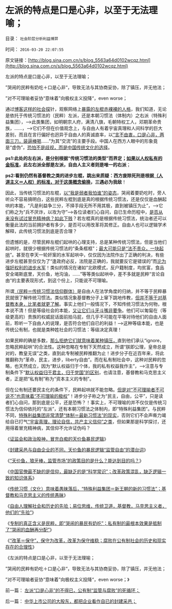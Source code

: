 # 左派的特点是口是心非，以至于无法理喻；

目录： `社会阶层分析利益博羿` 

时间： `2016-03-20 22:07:55` 

原文链接：[http://blog.sina.com.cn/s/blog_5563a64d0102wcqz.html](http://blog.sina.com.cn/s/blog_5563a64d0102wcqz.html)

左派的特点是口是心非，以至于无法理喻；

”哭闹的民粹有奶吃＋口是心非“，导致无法与其协商妥协，除了镇压，并无他法；

”对不可理喻者妥协“意味着”向极权主义投降“，even worse；

通过[博客这样的社会探](../../../2009/1/24/博客是试探社会人性意识的探针.md)针，观察网络上[暴露的左棍赤裸裸的人格](../../../2010/5/27/网络可以接触赤裸裸的恶性人格.md)，我们知道，无论是依托于传统习惯法的（民粹）左派，还是本朝习惯法（体制内）之右派（特殊利益集团），——>此类集团，如明朝宗人府，满清八旗，毛朝特权工人，邓期革命贵族，……，——>它们不但在价值观念上，与自由人有着宇宙真理和人间科学的巨大差别，而且在言行偏好也迥异于自由人的真诚直率，以[“言不由衷，口是心非，两面三刀，装逼棒喝](../../../2013/4/29/鉴定左棍，听其言，不如再观其行.md)……”为其“交流”的主要手段。中国人在西方人眼中的形象竟是“虚伪”，[恐怕不是歧视，而是中国传统文化的选择](../../../2013/12/7/“童言辱华”乃无稽之谈，“爱国华侨”极左民粹化显见为实.md)。

**ps1:此处的左右派，是分别根据“传统习惯法的类型”而界定；[如果以人权私有的金标准](../../../2010/5/17/人权是识别极左伪装的金标准.md)，此左右派全部是左派，自由人主义者则是唯一的右派**；

**ps2:看到仍然有基督教之类的进步左棍，跳出来质疑：西方废除死刑是根据[（人道主义＝人权）的标准，对于这类概念偷换](../../../2010/3/26/“精神病（犯）免责”侵犯人权歪曲法理.md)，三遇必为我敌**！

因此，当传统习惯法的左棍，[以“我是弱者我怕谁”的姿态](../../../2009/9/3/穷穷相报何时了！弱者知多少！.md)，哭闹着要奶吃时，旁人听众不容易搞明白，这些民粹左棍到底是真的根据传统习惯法，还是仅仅是血酬起哄的本能，“凡是利益争三分，不择手段无所不用其极，直到被镇压为止”，——>它们称之为“兵不厌诈，以攻为守”——>各位读者扪心自问，自已生命历程中，[是否从来没有试过冒充精神病？如此下贱](../../../2010/7/29/诡辩术是傻逼“怀才不遇”的“技术”.md)？若左棍真的是根据传统习惯法，统治者还可以衡量此法的当前拥护者有多少，是否可以用改革将其修正。自由人也可以逻辑学术解释，此传统习惯法到底是否合理？

但遗憾的是，尽管民粹左棍们起哄的心理支持，总是某种传统习惯法，但是当他们起哄时，就很少根据传统习惯法的“条条框框”；[最大可能只是“法不责众，一块起哄](../../../2014/4/7/虚拟人格技术的维稳应用和原理.md)”。甚至在李天一轮奸案的水军起哄中，仅仅因为法院作出了正确的判决，有些进步左棍甚至仅仅为了“逢政府必反，法院是正确的，我就要反它是错误的”而[沦为强奸权利的进步水军](../../../2013/9/9/“法治力量之源”及专制与封建权利的形成.md)！类似的情况在诸如“北欧模式，反户籍制度，均贫富，食品安全竭斯底里，天价鱼，地沟油，……”等等类似起哄中，差不多就是民粹“言论自由“的主要表现形式，到这个份上，只能说不可理喻。

所谓[（民粹＝传统习惯法信仰群体）](../../../2016/3/17/专制含义是“哭闹的暴民有奶吃”.md)是自由人在法学角度的归纳，并不等于民粹暴民就很了解传统习惯法。类似情况象基督教分子上窜下跳地传教，[但并不等于对基督教本身，比笔者就更了解](../../../2013/4/20/中国的基督徒一般不了解自已的宗教，更不了解新教；.md)。事实上他们一般情况下，不知传统习惯法为何物，根本说不清！但是等级社会的本能，[又让它们斗牙斗嘴非要争](../../../2011/1/30/狼的斗牙和狗的斗嘴.md)。他们可以匍匐在（等级更高的）贵族的权威屁话面前拍马屁，但几乎不可能在平等对待他们的自由人面前，聆听一下自由人的说理，是否符合他们自已的利益！——>这种等级本能，也是传统公有制，也就是类种姓社会的习惯法：等级决定真理！

如果民粹的确是多数，[那么拒绝它们就意味着某种镇压，](../../../2014/5/5/民粹一切诉求，观点和主张，都是言不由衷地口是心非；.md)直到他们承认“ignore，忽略民粹起哄”的合法性。这种忽略在专制下天然成立，所谓“朕即公理，皇帝总是对的，教皇无误”之类，直到此专制被民粹推翻为止！进步分子在近百年来，将此推翻称为“革命，民主，进步，liberty自由”。而在私有制社会中，这种对民粹的忽略，也天然成立，因为“默认权益归于个体，我的私有权益我作主”，——>注意与专制条件下“[默认权益归于君主，归于党国”的区别](../../../2015/12/5/虚拟人格的“阶级定理”，“绝对的权力”不是为了“贪污腐败”.md)，也请注意，基督教和马克思主义者，正是把“私有制”称为“资本主义的专制”。

但在公有制还要民主化的条件下，民粹起哄就不能忽略。[但是对“不可理喻者不可说不”也意味着“不可理喻的极权](../../../2014/1/18/自卫是对侵略的镇压，非暴力是对报复的替代.md)”！进步分子称之为“民主，自由，公平”，只是读者扪心自问，那到底是公平，还是恐怖？！事实上，不可理喻的并不仅仅是传统习惯法为信仰依托的“左派”，还有本朝习惯法之体制内，即“特殊利益集团”。与民粹不同，[特殊利益集团非常清楚“体制＝最新习惯法”的现实](../../../2013/10/22/旧制度换种形式称改革，换批人叫革命，及黄宗羲定律和反谷物法.md)，否则它们不会声嘶力竭给自已打气[“宇宙真理，理论自信，共产主义信仰”之类](../../../2013/9/23/毛主席的文革可以说是挺伟大的.md)，但如果那是科学探讨，还用得着冒充精神病，其信仰不允许证伪吗？

《[证监会和政治股神，冒充白痴的天价鱼暴民逻辑](../../../2016/3/10/证监会和政治股神，冒充白痴的天价鱼暴民逻辑；.md)》

《[封建采邑与自由企业的不同，天价鱼的暴民逻辑“监管自由”的潜台词](../../../2016/3/11/天价鱼暴民的启示，封建采邑与自由企业的不同.md)》

《[“天价鱼，狼牙棒，监管市场”的政策目的是什么？能达到目的吗？](../../../2016/3/13/“天价鱼，狼牙棒，监管市场”的政策目的是什么？能达到目的吗？.md)》

《[中国官僚最不缺的是信仰，最缺乏的是“科学常识”；改革政策混乱，缺乏逻辑一致的知识体系](../../../2016/3/14/改革政策的自相矛盾，“缺乏科学的灵魂”，不是“缺乏信仰”；.md)》

《[传统习惯（文化）意味着愚昧落后，“特殊利益集团＝新王朝的新的习惯法”；基督教和马克思主义的传统愚昧](../../../2016/3/15/基督教和马克思主义对传统愚昧的煽风点火；.md)》

《[自由人理解社会和历史的先验；易位思维，传统卫道，基督教，马克思主义者，他们的“先验”](../../../2016/3/16/易位思维，左派各棍们的“先验”；.md)》

《[专制的真正含义是民粹，即“哭闹的暴民有奶吃”；私有制的最根本效果是抵制了“哭闹的血酬再分配”](../../../2016/3/17/专制含义是“哭闹的暴民有奶吃”.md)》

《[“改革＝保守”，保守为改革，改革为保守维稳；腐败在公有制社会的历史和现实存在的合理性](../../../2016/3/19/“改革＝保守”，保守为改革，改革为保守维稳；.md)》

《左派的特点是口是心非，以至于无法理喻；

”哭闹的民粹有奶吃＋口是心非“，导致无法与其协商妥协，除了镇压，并无他法；

”对不可理喻者妥协“意味着”向极权主义投降“，even worse；》

前一篇： [左派“口是心非”的不得已，公有制“监管与腐败”的死循环；](../../../2016/3/21/左派“口是心非”的不得已，公有制“监管与腐败”的死循环；.md)

后一篇： [中华上市公司的大股东，都把企业看作自已的封建采邑；](../../../2016/3/5/中华上市公司的大股东，都把企业看作自已的封建采邑；.md)


